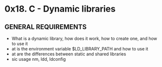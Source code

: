 #  0x18. C - Dynamic libraries



##  GENERAL REQUIREMENTS


- What is a dynamic library, how does it work, how to create one, and how to use it
- at is the environment variable $LD_LIBRARY_PATH and how to use it
- at are the differences between static and shared libraries
- sic usage nm, ldd, ldconfig
